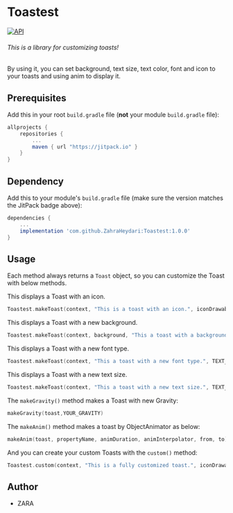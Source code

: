 # Toastest
[![API](https://img.shields.io/badge/API-17%2B-brightgreen.svg?style=flat)](https://android-arsenal.com/api?level=17)

###### This is a library for customizing toasts!

By using it, you can set background, text size, text color, font and icon to your toasts and using anim to display it. 

## Prerequisites

Add this in your root `build.gradle` file (**not** your module `build.gradle` file):

```gradle
allprojects {
	repositories {
		...
		maven { url "https://jitpack.io" }
	}
}
```

## Dependency

Add this to your module's `build.gradle` file (make sure the version matches the JitPack badge above):

```gradle
dependencies {
	...
	implementation 'com.github.ZahraHeydari:Toastest:1.0.0'
}
```


## Usage

Each method always returns a `Toast` object, so you can customize the Toast with below methods.

This displays a Toast with an icon.

``` kotlin
Toastest.makeToast(context, "This is a toast with an icon.", iconDrawable,Toast.LENGTH_SHORT).show()
```

This displays a Toast with a new background.

``` kotlin
Toastest.makeToast(context, background, "This a toast with a background.", Toast.LENGTH_SHORT).show()
```

This displays a Toast with a new font type.

``` kotlin
Toastest.makeToast(context, "This a toast with a new font type.", TEXT_TYPEFACE, Toast.LENGTH_SHORT).show()
```

This displays a Toast with a new text size.

``` kotlin
Toastest.makeToast(context, "This a toast with a new text size.", TEXT_SIZE, Toast.LENGTH_SHORT).show()
```

The `makeGravity()` method makes a Toast with new Gravity:
``` kotlin
makeGravity(toast,YOUR_GRAVITY)
```

The `makeAnim()` method makes a toast by ObjectAnimator as below:
``` kotlin
makeAnim(toast, propertyName, animDuration, animInterpolator, from, to)
```

And you can create your custom Toasts with the `custom()` method:
``` kotlin
Toastest.custom(context, "This is a fully customized toast.", iconDrawable, backgroundDrawable, TEXT_SIZE, TEXT_TYPEFACE, Toast.LENGTH_SHORT).show()
```

## Author
* ZARA
